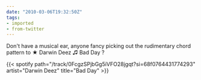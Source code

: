```yaml
---
date: "2010-03-06T19:32:50Z"
tags:
- imported
- from-twitter
---
```

Don't have a musical ear, anyone fancy picking out the rudimentary chord pattern to ★ Darwin Deez ♫ Bad Day ?

{{< spotify path="/track/0FcgzSPjbGg5iVFO28jgqt?si=68f0764431774293" artist="Darwin Deez" title="Bad Day" >}}
